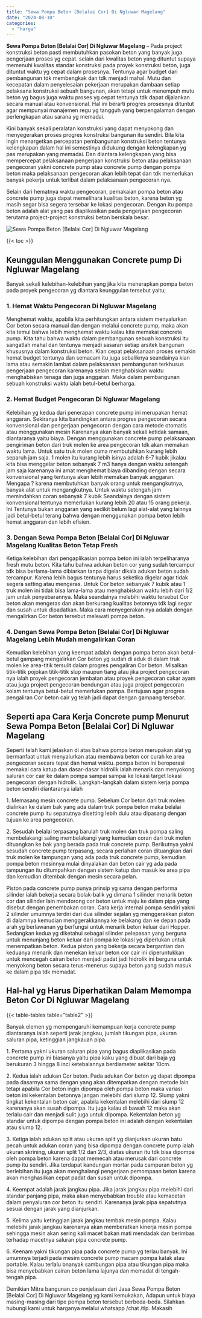 ```yaml
---
title: "Sewa Pompa Beton [Belalai Cor] Di Ngluwar Magelang"
date: "2024-08-10"
categories: 
  - "harga"
---
```


**Sewa Pompa Beton \[Belalai Cor\] Di Ngluwar Magelang** – Pada project konstruksi beton pasti membutuhkan pasokan beton yang banyak juga pengerjaan proses yg cepat. selain dari kwalitas beton yang dituntut supaya memenuhi kwalitas standar konstruksi pada proyek konstruksi beton, juga dituntut waktu yg cepat dalam prosesnya. Tentunya agar budget dari pembangunan tdk membengkak dan tdk menjadi mahal. Mutu dan kecepatan dalam penyelesaian pekerjaan merupakan dambaan setiap pelaksana konstruksi sebuah bangunan, akan tetapi untuk menempuh mutu beton yg bagus juga waktu proses yg cepat tentunya tdk dapat dijalankan secara manual atau konvensional. Hal ini berarti progres prosesnya dituntut agar mempunyai manajemen regu yg tangguh yang berpengalaman dengan perlengkapan atau sarana yg memadai.

Kini banyak sekali peralatan konstruksi yang dapat menyokong dan menyegerakan proses progres konstruksi bangunan itu sendiri. Bila kita ingin menargetkan percepatan pembangunan konstruksi beton tentunya kelengkapan dalam hal ini semestinya didukung dengan kelengkapan yg pas merupakan yang memadai. Dan diantara kelengkapan yang bisa mempercepat pelaksanaan pengerjaan konstruksi beton atau pelaksanaan pengecoran yakni concrete pump atau concrete pump dengan pompa beton maka pelaksanaan pengecoran akan lebih tepat dan tdk memerlukan banyak pekerja untuk terlibat dalam pelaksanaan pengecoran nya.

Selain dari hematnya waktu pengecoran, pemakaian pompa beton atau concrete pump juga dapat memelihara kualitas beton, karena beton yg masih segar bisa segera tersebar ke lokasi pengecoran. Dengan itu pompa beton adalah alat yang pas diaplikasikan pada pengerjaan pengecoran terutama project-project konstruksi beton berskala besar.

![Sewa Pompa Beton [Belalai Cor] Di Ngluwar Magelang](/images/sewa-concrete-pump-25.png)

{{< toc >}}

## Keunggulan Menggunakan Concrete pump Di Ngluwar Magelang

Banyak sekali kelebihan-kelebihan yang jika kita menerapkan pompa beton pada proyek pengecoran yg diantara keunggulan tersebut yaitu;

### 1\. Hemat Waktu Pengecoran Di Ngluwar Magelang

Menghemat waktu, apabila kita perhitungkan antara sistem menyalurkan Cor beton secara manual dan dengan melalui concrete pump, maka akan kita temui bahwa lebih menghemat waktu kalau kita memakai concrete pump. Kita tahu bahwa waktu dalam pembangunan sebuah konstruksi itu sangatlah mahal dan tentunya menjadi sasaran setiap arsitek bangunan khususnya dalam konstruksi beton. Kian cepat pelaksanaan proses semakin hemat budget tentunya dan semacam itu juga sebaliknya seandainya kian lama atau semakin lambat dalam pelaksanaan pembangunan terkhusus pengerjaan pengecoran karenanya selain menghabiskan waktu menghabiskan tenaga dan juga anggaran. Maka dalam pembangunan sebuah konstruksi waktu ialah betul-betul berharga.

### 2\. Hemat Budget Pengecoran Di Ngluwar Magelang

Kelebihan yg kedua dari penerapan concrete pump ini merupakan hemat anggaran. Sekiranya kita bandingkan antara progres pengecoran secara konvensional dan pengerjaan pengecoran dengan cara metode otomatis atau menggunakan mesin Karenanya akan banyak sekali ketidak samaan, diantaranya yaitu biaya. Dengan menggunakan concrete pump pelaksanaan pengiriman beton dari truk molen ke area pengecoran tdk akan memakan waktu lama. Untuk satu truk molen cuma membutuhkan kurang lebih separuh jam saja. 1 molen itu kurang lebih isinya adalah 6-7 kubik jikalau kita bisa menggelar beton sebanyak 7 m3 hanya dengan waktu setengah jam saja karenanya ini amat menghemat biaya dibanding dengan secara konvensional yang tentunya akan lebih memakan banyak anggaran. Mengapa ? karena membutuhkan banyak orang untuk mengangkutnya, banyak alat untuk mengangkutnya. Untuk waktu setengah jam memindahkan coran sebanyak 7 kubik Seandainya dengan sistem konvensional tentunya memerlukan kurang lebih 20 atau 15 orang pekerja. Ini Tentunya bukan anggaran yang sedikit belum lagi alat-alat yang lainnya jadi betul-betul terang bahwa dengan menggunakan pompa beton lebih hemat anggaran dan lebih efisien.

### 3\. Dengan Sewa Pompa Beton \[Belalai Cor\] Di Ngluwar Magelang Kualitas Beton Tetap Fresh

Ketiga kelebihan dari pengaplikasian pompa beton ini ialah terpeliharanya fresh mutu beton. Kita tahu bahwa adukan beton cor yang sudah tercampur tdk bisa berlama-lama dibiarkan tanpa digelar dikala adukan beton sudah tercampur. Karena lebih bagus tentunya harus seketika digelar agar tidak segera setting atau mengeras. Untuk Cor beton sebanyak 7 kubik atau 1 truk molen ini tidak bisa lama-lama atau menghabiskan waktu lebih dari 1/2 jam untuk penyebarannya. Maka seandainya melebihi waktu tersebut Cor beton akan mengeras dan akan berkurang kualitas betonnya tdk lagi segar dan susah untuk dipadatkan. Maka cara menyegerakan nya adalah dengan mengalirkan Cor beton tersebut melewati pompa beton.

### 4\. Dengan Sewa Pompa Beton \[Belalai Cor\] Di Ngluwar Magelang Lebih Mudah mengalirkan Coran

Kemudian kelebihan yang keempat adalah dengan pompa beton akan betul-betul gampang mengalirkan Cor beton yg sudah di aduk di dalam truk molen ke area-titik tersulit dalam progres pengaliran Cor beton. Misalkan titik-titik pojokan titik-titik slup maupun tiang atau jika project pengecoran nya ialah proyek pengecoran jembatan atau proyek pengecoran cakar ayam atau juga project pengecoran bendungan atau juga project pengecoran kolam tentunya betul-betul memerlukan pompa. Bertujuan agar progres pengaliran Cor beton cair yg telah jadi dapat dengan gampang tersebar.

## Seperti apa Cara Kerja Concrete pump Menurut Sewa Pompa Beton \[Belalai Cor\] Di Ngluwar Magelang

Seperti telah kami jelaskan di atas bahwa pompa beton merupakan alat yg bermanfaat untuk menyalurkan atau membawa beton cor curah ke area pengecoran secara tepat dan hemat waktu. pompa beton ini beroperasi memakai cara katup dan dasar-dasar hidrolik ialah menarik dan menyokong saluran cor cair ke dalam pompa sampai sampai ke lokasi target lokasi pengecoran dengan hidrolik. Langkah-langkah dalam sistem kerja pompa beton sendiri diantaranya ialah

1\. Memasang mesin concrete pump. Sebelum Cor beton dari truk molen dialirkan ke dalam bak yang ada dalam truk pompa beton maka belalai concrete pump itu sepatutnya disetting lebih dulu atau dipasang dengan tujuan ke area pengecoran.

2\. Sesudah belalai terpasang barulah truk molen dan truk pompa saling membelakangi saling membelakangi yang kemudian coran dari truk molen dituangkan ke bak yang berada pada truk concrete pump. Berikutnya yakni sesudah concrete pump terpasang, secara perlahan coran dituangkan dari truk molen ke tampungan yang ada pada truk concrete pump, kemudian pompa beton mesinnya mulai dinyalakan dan beton cair yg ada pada tampungan itu ditumpahkan dengan sistem katup dan masuk ke area pipa dan kemudian ditembak dengan mesin secara pelan.

Piston pada concrete pump punya prinsip yg sama dengan performa silinder ialah bekerja secara bolak-balik yg dimana 1 silinder menarik beton cor dan silinder lain mendorong cor beton untuk maju ke dalam pipa yang disebut dengan penembakan coran. Cara kerja internal pompa sendiri yakni 2 silinder umumnya terdiri dari dua silinder sejalan yg menggerakkan piston di dalamnya kemudian menggerakkannya ke belakang dan ke depan pada arah yg berlawanan yg berfungsi untuk menarik beton keluar dari Hopper. Sedangkan kedua yg diketahui sebagai silinder pelepasan yang berguna untuk menunjang beton keluar dari pompa ke lokasi yg diperlukan untuk menempatkan beton. Kedua piston yang bekerja secara bergantian dan keduanya menarik dan menekan keluar beton cor cair ini diperuntukkan untuk mencegah cairan beton menjadi padat jadi hidrolik ini berguna untuk menyokong beton secara terus-menerus supaya beton yang sudah masuk ke dalam pipa tdk memadat.

## Hal-hal yg Harus Diperhatikan Dalam Memompa Beton Cor Di Ngluwar Magelang

{{< table-tables table="table2" >}}

Banyak elemen yg mempengaruhi kemampuan kerja concrete pump diantaranya ialah seperti jarak jangkau, jumlah tikungan pipa, ukuran saluran pipa, ketinggian jangkauan pipa.

1\. Pertama yakni ukuran saluran pipa yang bagus diaplikasikan pada concrete pump ini biasanya yaitu pipa kaku yang dibuat dari baja yg berukuran 3 hingga 8 inci ketebalannya berdiameter sekitar 10cm.

2\. Kedua ialah adukan Cor beton. Pada adukan Cor beton yg dapat dipompa pada dasarnya sama dengan yang akan ditempatkan dengan metode lain tetapi apabila Cor beton ingin dipompa oleh pompa beton maka variasi beton ini kekentalan betonnya jangan melebihi dari slump 12. Slump yakni tingkat kekentalan beton cair, apabila kekentalan melebihi dari slump 12 karenanya akan susah dipompa. Itu juga kalau di bawah 12 maka akan terlalu cair dan menjadi sulit juga untuk dipompa. Kekentalan beton yg standar untuk dipompa dengan pompa beton ini adalah dengan kekentalan atau slump 12.

3\. Ketiga ialah adukan split atau ukuran split yg dianjurkan ukuran batu pecah untuk adukan coran yang bisa dipompa dengan concrete pump ialah ukuran skrining, ukuran split 1/2 dan 2/3, diatas ukuran itu tdk bisa dipompa oleh pompa beton karena dapat memecah atau merusak dari concrete pump itu sendiri. Jika terdapat kandungan mortar pada campuran beton yg berlebihan itu juga akan menghalangi pengerjaan pemompaan beton karena akan menghasilkan cepat padat dan susah untuk dipompa.

4\. Keempat adalah jarak jangkau pipa. Jika jarak jangkau pipa melebihi dari standar panjang pipa, maka akan menyebabkan trouble atau kemacetan dalam penyaluran cor beton itu sendiri. Karenanya jarak pipa sepatutnya sesuai dengan jarak yang dianjurkan.

5\. Kelima yaitu ketinggian jarak jangkau tembak mesin pompa. Kalau melebihi jarak jangkau karenanya akan memberatkan kinerja mesin pompa sehingga mesin akan sering kali macet bakan mati mendadak dan berimbas terhadap macetnya saluran pipa concrete pump.

6\. Keenam yakni tikungan pipa pada concrete pump yg terlau banyak. Ini umumnya terjadi pada mesim concrete pump macam pompa katak atau portable. Kalau terlalu bnanyak sambungan pipa atau tikungan pipa maka bisa menyebabkan cairan beton lama lajunya dan memadat di tengah-tengah pipa.

Demikian Mitra bangunan.co penjelasan dari Jasa Sewa Pompa Beton \[Belalai Cor\] Di Ngluwar Magelang yg kami kemukakan, Adapun untuk biaya masing-masing dari tipe pompa beton tersebut berbeda-beda. Silahkan hubungi kami untuk harganya melalui whatsapp /chat /tlp. Makasih
